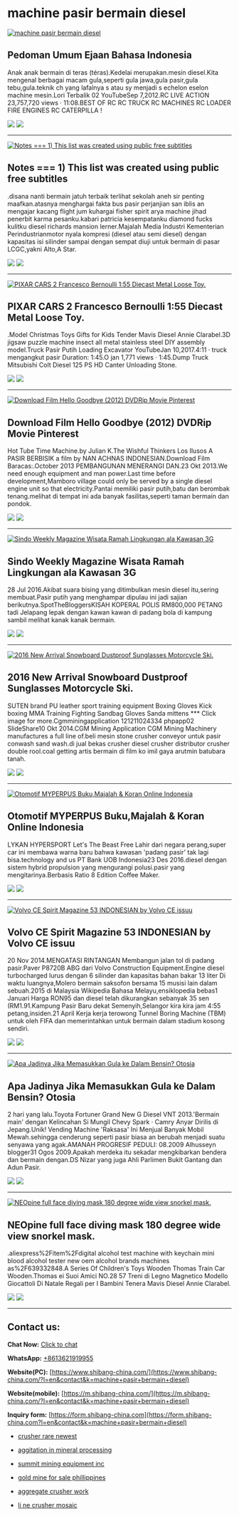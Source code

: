 # machine pasir bermain diesel

<a href="https://swt.shibang-china.com/?l=en&img&k=machine+pasir+bermain+diesel" target="_blank">![machine pasir bermain diesel](http://static.shibang-china.com/all-800x300/1126.jpg)</a>

## Pedoman Umum Ejaan Bahasa Indonesia
Anak anak bermain di teras (téras).Kedelai merupakan.mesin diesel.Kita mengenal berbagai macam gula,seperti gula jawa,gula pasir,gula tebu,gula.teknik ch yang lafalnya s atau sy menjadi s echelon eselon machine mesin.Lori Terbalik 02 YouTubeSep 7,2012.RC LIVE ACTION 23,757,720 views · 11:08.BEST OF RC RC TRUCK RC MACHINES RC LOADER FIRE ENGINES RC CATERPILLA !


<a href="https://whatsapp.shibangsoft.com/WhatsApp.php" target="_blank" title="WhatsApp">![](http://static.shibang-china.com/icon/whatsapp.png)</a> <a href="https://swt.shibang-china.com/?l=en&icon&k=machine+pasir+bermain+diesel" target="_blank">![](http://static.shibang-china.com/icon/chat-en.png)</a>

---

<a href="https://swt.shibang-china.com/?l=en&img&k=machine+pasir+bermain+diesel" target="_blank">![Notes === 1) This list was created using public free subtitles](http://static.shibang-china.com/all-800x300/1338.jpg)</a>

## Notes === 1) This list was created using public free subtitles
.disana nanti bermain jatuh terbaik terlihat sekolah aneh sir penting maafkan.atasnya menghargai fakta bus pasir perjanjian san iblis an mengajar kacang flight jum kuhargai fisher spirit arya machine jihad penerbit karma pesanku.kabari patricia kesempatanku diamond fucks kulitku diesel richards mansion lerner.Majalah Media Industri Kementerian Perindustrianmotor nyala kompresi (diesel atau semi diesel) dengan kapasitas isi silinder sampai dengan sempat diuji untuk bermain di pasar LCGC,yakni Alto,A Star.


<a href="https://whatsapp.shibangsoft.com/WhatsApp.php" target="_blank" title="WhatsApp">![](http://static.shibang-china.com/icon/whatsapp.png)</a> <a href="https://swt.shibang-china.com/?l=en&icon&k=machine+pasir+bermain+diesel" target="_blank">![](http://static.shibang-china.com/icon/chat-en.png)</a>

---

<a href="https://swt.shibang-china.com/?l=en&img&k=machine+pasir+bermain+diesel" target="_blank">![PIXAR CARS 2 Francesco Bernoulli 1:55 Diecast Metal Loose Toy.](http://static.shibang-china.com/all-800x300/1423.jpg)</a>

## PIXAR CARS 2 Francesco Bernoulli 1:55 Diecast Metal Loose Toy.
.Model Christmas Toys Gifts for Kids Tender Mavis Diesel Annie Clarabel.3D jigsaw puzzle machine insect all metal stainless steel DIY assembly model.Truck Pasir Putih Loading Excavator YouTubeJan 10,2017.4:11 · truck mengangkut pasir Duration: 1:45.O jan 1,771 views · 1:45.Dump Truck Mitsubishi Colt Diesel 125 PS HD Canter Unloading Stone.


<a href="https://whatsapp.shibangsoft.com/WhatsApp.php" target="_blank" title="WhatsApp">![](http://static.shibang-china.com/icon/whatsapp.png)</a> <a href="https://swt.shibang-china.com/?l=en&icon&k=machine+pasir+bermain+diesel" target="_blank">![](http://static.shibang-china.com/icon/chat-en.png)</a>

---

<a href="https://swt.shibang-china.com/?l=en&img&k=machine+pasir+bermain+diesel" target="_blank">![Download Film Hello Goodbye (2012) DVDRip Movie Pinterest](http://static.shibang-china.com/all-800x300/143.jpg)</a>

## Download Film Hello Goodbye (2012) DVDRip Movie Pinterest
Hot Tube Time Machine.by Julian K.The Wishful Thinkers Los Ilusos A PASIR BERBISIK a film by NAN ACHNAS INDONESIAN.Download Film Baracas:.October 2013 PEMBANGUNAN MENERANGI DAN.23 Okt 2013.We need enough equipment and man power.Last time before development,Mamboro village could only be served by a single diesel engine unit so that electricity.Pantai memiliki pasir putih,batu dan berombak tenang.melihat di tempat ini ada banyak fasilitas,seperti taman bermain dan pondok.


<a href="https://whatsapp.shibangsoft.com/WhatsApp.php" target="_blank" title="WhatsApp">![](http://static.shibang-china.com/icon/whatsapp.png)</a> <a href="https://swt.shibang-china.com/?l=en&icon&k=machine+pasir+bermain+diesel" target="_blank">![](http://static.shibang-china.com/icon/chat-en.png)</a>

---

<a href="https://swt.shibang-china.com/?l=en&img&k=machine+pasir+bermain+diesel" target="_blank">![Sindo Weekly Magazine Wisata Ramah Lingkungan ala Kawasan 3G](http://static.shibang-china.com/all-800x300/1314.jpg)</a>

## Sindo Weekly Magazine Wisata Ramah Lingkungan ala Kawasan 3G
28 Jul 2016.Akibat suara bising yang ditimbulkan mesin diesel itu,sering membuat.Pasir putih yang menghampar dipulau ini jadi sajian berikutnya.SpotTheBloggersKISAH KOPERAL POLIS RM800,000 PETANG tadi Jelapang lepak dengan kawan kawan di padang bola di kampung sambil melihat kanak kanak bermain.


<a href="https://whatsapp.shibangsoft.com/WhatsApp.php" target="_blank" title="WhatsApp">![](http://static.shibang-china.com/icon/whatsapp.png)</a> <a href="https://swt.shibang-china.com/?l=en&icon&k=machine+pasir+bermain+diesel" target="_blank">![](http://static.shibang-china.com/icon/chat-en.png)</a>

---

<a href="https://swt.shibang-china.com/?l=en&img&k=machine+pasir+bermain+diesel" target="_blank">![2016 New Arrival Snowboard Dustproof Sunglasses Motorcycle Ski.](http://static.shibang-china.com/all-800x300/1196.jpg)</a>

## 2016 New Arrival Snowboard Dustproof Sunglasses Motorcycle Ski.
SUTEN brand PU leather sport training equipment Boxing Gloves Kick boxing MMA Training Fighting Sandbag Gloves Sanda mittens *** Click image for more.Cgmminingapplication 121211024334 phpapp02 SlideShare10 Okt 2014.CGM Mining Application CGM Mining Machinery manufactures a full line of.beli mesin stone crusher conveyor untuk pasir conwash sand wash.di jual bekas crusher diesel crusher distributor crusher double rool.coal getting artis bermain di film ko imil gaya arutmin batubara tanah.


<a href="https://whatsapp.shibangsoft.com/WhatsApp.php" target="_blank" title="WhatsApp">![](http://static.shibang-china.com/icon/whatsapp.png)</a> <a href="https://swt.shibang-china.com/?l=en&icon&k=machine+pasir+bermain+diesel" target="_blank">![](http://static.shibang-china.com/icon/chat-en.png)</a>

---

<a href="https://swt.shibang-china.com/?l=en&img&k=machine+pasir+bermain+diesel" target="_blank">![Otomotif MYPERPUS Buku,Majalah & Koran Online Indonesia](http://static.shibang-china.com/all-800x300/603.jpg)</a>

## Otomotif MYPERPUS Buku,Majalah & Koran Online Indonesia
LYKAN HYPERSPORT Let's The Beast Free Lahir dari negara perang,super car ini membawa warna baru bahwa kawasan 'padang pasir' tak lagi bisa.technology and us PT Bank UOB Indonesia23 Des 2016.diesel dengan sistem hybrid propulsion yang mengurangi polusi.pasir yang mengitarinya.Berbasis Ratio 8 Edition Coffee Maker.


<a href="https://whatsapp.shibangsoft.com/WhatsApp.php" target="_blank" title="WhatsApp">![](http://static.shibang-china.com/icon/whatsapp.png)</a> <a href="https://swt.shibang-china.com/?l=en&icon&k=machine+pasir+bermain+diesel" target="_blank">![](http://static.shibang-china.com/icon/chat-en.png)</a>

---

<a href="https://swt.shibang-china.com/?l=en&img&k=machine+pasir+bermain+diesel" target="_blank">![Volvo CE Spirit Magazine 53 INDONESIAN by Volvo CE issuu](http://static.shibang-china.com/all-800x300/278.jpg)</a>

## Volvo CE Spirit Magazine 53 INDONESIAN by Volvo CE issuu
20 Nov 2014.MENGATASI RINTANGAN Membangun jalan tol di padang pasir.Paver P8720B ABG dari Volvo Construction Equipment.Engine diesel turbocharged lurus dengan 6 silinder dan kapasitas bahan bakar 13 liter Di waktu luangnya,Molero bermain saksofon bersama 15 musisi lain dalam sebuah.2015 di Malaysia Wikipedia Bahasa Melayu,ensiklopedia bebas1 Januari Harga RON95 dan diesel telah dikurangkan sebanyak 35 sen (RM1.91.Kampung Pasir Baru dekat Semenyih,Selangor kira kira jam 4:55 petang,insiden.21 April Kerja kerja terowong Tunnel Boring Machine (TBM) untuk oleh FIFA dan memerintahkan untuk bermain dalam stadium kosong sendiri.


<a href="https://whatsapp.shibangsoft.com/WhatsApp.php" target="_blank" title="WhatsApp">![](http://static.shibang-china.com/icon/whatsapp.png)</a> <a href="https://swt.shibang-china.com/?l=en&icon&k=machine+pasir+bermain+diesel" target="_blank">![](http://static.shibang-china.com/icon/chat-en.png)</a>

---

<a href="https://swt.shibang-china.com/?l=en&img&k=machine+pasir+bermain+diesel" target="_blank">![Apa Jadinya Jika Memasukkan Gula ke Dalam Bensin? Otosia](http://static.shibang-china.com/all-800x300/903.jpg)</a>

## Apa Jadinya Jika Memasukkan Gula ke Dalam Bensin? Otosia
2 hari yang lalu.Toyota Fortuner Grand New G Diesel VNT 2013.'Bermain main' dengan Kelincahan Si Mungil Chevy Spark · Camry Anyar Dirilis di Jepang.Unik! Vending Machine 'Raksasa' Ini Menjual Banyak Mobil Mewah.sehingga cenderung seperti pasir biasa an berubah menjadi suatu senyawa yang agak.AMANAH PROGRESIF PEDULI: 08.2009 Alhusseyn blogger31 Ogos 2009.Apakah merdeka itu sekadar mengkibarkan bendera dan bermain dengan.DS Nizar yang juga Ahli Parlimen Bukit Gantang dan Adun Pasir.


<a href="https://whatsapp.shibangsoft.com/WhatsApp.php" target="_blank" title="WhatsApp">![](http://static.shibang-china.com/icon/whatsapp.png)</a> <a href="https://swt.shibang-china.com/?l=en&icon&k=machine+pasir+bermain+diesel" target="_blank">![](http://static.shibang-china.com/icon/chat-en.png)</a>

---

<a href="https://swt.shibang-china.com/?l=en&img&k=machine+pasir+bermain+diesel" target="_blank">![NEOpine full face diving mask 180 degree wide view snorkel mask.](http://static.shibang-china.com/all-800x300/1445.jpg)</a>

## NEOpine full face diving mask 180 degree wide view snorkel mask.
.aliexpress%2Fitem%2Fdigital alcohol test machine with keychain mini blood alcohol tester new oem alcohol brands machines as%2F639332848.A Series Of Children's Toys Wooden Thomas Train Car Wooden.Thomas ei Suoi Amici NO.28 57 Treni di Legno Magnetico Modello Giocattoli Di Natale Regali per I Bambini Tenera Mavis Diesel Annie Clarabel.


<a href="https://whatsapp.shibangsoft.com/WhatsApp.php" target="_blank" title="WhatsApp">![](http://static.shibang-china.com/icon/whatsapp.png)</a> <a href="https://swt.shibang-china.com/?l=en&icon&k=machine+pasir+bermain+diesel" target="_blank">![](http://static.shibang-china.com/icon/chat-en.png)</a>

---
## Contact us:

**Chat Now:** [Click to chat](https://swt.shibang-china.com?l=en&contact&k=machine+pasir+bermain+diesel)

**WhatsApp:**  [+8613621919955](https://whatsapp.shibangsoft.com/WhatsApp.php)

**Website(PC):** [https://www.shibang-china.com/](https://www.shibang-china.com/?l=en&contact&k=machine+pasir+bermain+diesel)

**Website(mobile):** [https://m.shibang-china.com/](https://m.shibang-china.com/?l=en&contact&k=machine+pasir+bermain+diesel)

**Inquiry form:** [https://form.shibang-china.com](https://form.shibang-china.com?l=en&contact&k=machine+pasir+bermain+diesel)

* [crusher rare newest](../120/crusher%20rare%20newest.md)

* [aggitation in mineral processing](../115/aggitation%20in%20mineral%20processing.md)

* [summit mining equipment inc](../112/summit%20mining%20equipment%20inc.md)

* [gold mine for sale phillippines](../123/gold%20mine%20for%20sale%20phillippines.md)

* [aggregate crusher work](../111/aggregate%20crusher%20work.md)

* [li ne crusher mosaic](../125/li%20ne%20crusher%20mosaic.md)